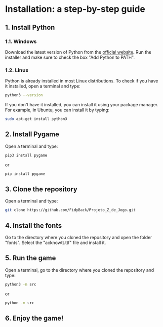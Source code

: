 # Installation: a step-by-step guide

## 1. Install Python

### 1.1. Windows

Download the latest version of Python from the [official website](https://www.python.org/downloads/windows/). Run the installer and make sure to check the box "Add Python to PATH".

### 1.2. Linux

Python is already installed in most Linux distributions. To check if you have it installed, open a terminal and type:

```bash
python3 --version
```

If you don't have it installed, you can install it using your package manager. For example, in Ubuntu, you can install it by typing:

```bash
sudo apt-get install python3
```

## 2. Install Pygame

Open a terminal and type:

```bash
pip3 install pygame
```

or

```bash
pip install pygame
```

## 3. Clone the repository

Open a terminal and type:

```bash
git clone https://github.com/FidyBack/Projeto_Z_de_Jogo.git
```

## 4. Install the fonts

Go to the directory where you cloned the repository and open the folder "fonts". Select the "acknowtt.ttf" file and install it.

## 5. Run the game

Open a terminal, go to the directory where you cloned the repository and type:

```bash
python3 -m src
```

or

```bash
python -m src
```

## 6. Enjoy the game!